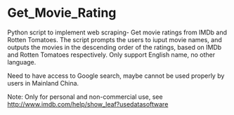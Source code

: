 # Get_Movie_Rating
Python script to implement web scraping- Get movie ratings from IMDb and Rotten Tomatoes.
The script prompts the users to iuput movie names, and outputs the movies in the descending order of the ratings, based on IMDb and Rotten Tomatoes respectively.
Only support English name, no other language.

Need to have access to Google search, maybe cannot be used properly by users in Mainland China.

Note: Only for personal and non-commercial use, see http://www.imdb.com/help/show_leaf?usedatasoftware

